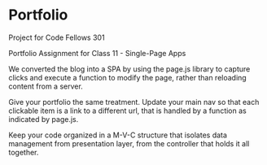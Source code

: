 # Portfolio
Project for Code Fellows 301

Portfolio Assignment for Class 11 - Single-Page Apps

We converted the blog into a SPA by using the page.js library to capture clicks and execute a function to modify the page, rather than reloading content from a server.

Give your portfolio the same treatment. Update your main nav so that each clickable item is a link to a different url, that is handled by a function as indicated by page.js.

Keep your code organized in a M-V-C structure that isolates data management from presentation layer, from the controller that holds it all together.
